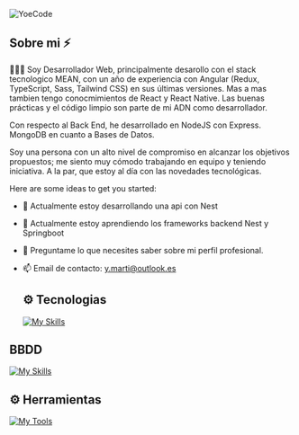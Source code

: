 
![YoeCode](https://github.com/user-attachments/assets/2e6504a6-b106-4415-89b3-28406164af87)

## Sobre mi ⚡

👨🏽‍💻 Soy Desarrollador Web, principalmente desarollo con el stack tecnologico MEAN, con un año de experiencia con Angular (Redux, TypeScript, Sass, Tailwind CSS) en sus últimas versiones. Mas a mas tambien tengo conocmimientos de React y React Native. Las buenas prácticas y el código limpio son parte de mi ADN como desarrollador.

Con respecto al Back End, he desarrollado en NodeJS con Express. MongoDB en cuanto a Bases de Datos.

Soy una persona con un alto nivel de compromiso en alcanzar los objetivos propuestos; me siento muy cómodo trabajando en equipo y teniendo iniciativa. A la par, que estoy al día con las novedades tecnológicas.

Here are some ideas to get you started:

- 🔭 Actualmente estoy desarrollando una api con Nest
- 🌱 Actualmente estoy aprendiendo los frameworks backend Nest y Springboot
- 💬 Preguntame lo que necesites saber sobre mi perfil profesional.
- 📫 Email de contacto: y.marti@outlook.es


  ## ⚙️ Tecnologias

  [![My Skills](https://skillicons.dev/icons?i=javascript,css,html,typescript,bootstrap,tailwind,java,nodejs,express,docker,git,materialui,nestjs&theme=light)](https://skillicons.dev)

## BBDD
   [![My Skills](https://skillicons.dev/icons?i=mongodb,mysql&theme=light)](https://skillicons.dev)

  ## ⚙️ Herramientas

  [![My Tools](https://skillicons.dev/icons?i=bitbucket,figma,github,gitlab,gmail&theme=light)](https://skillicons.dev)
  

